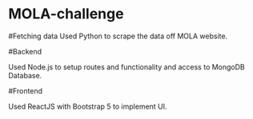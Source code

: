 # MOLA-challenge

#Fetching data
Used Python to scrape the data off MOLA website.

#Backend

Used Node.js to setup routes and functionality and access to MongoDB Database.

#Frontend

Used ReactJS with Bootstrap 5 to implement UI.